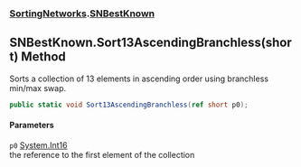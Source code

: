 ### [SortingNetworks](./SortingNetworks.md 'SortingNetworks').[SNBestKnown](./SortingNetworks-SNBestKnown.md 'SortingNetworks.SNBestKnown')
## SNBestKnown.Sort13AscendingBranchless(short) Method
Sorts a collection of 13 elements in ascending order using branchless min/max swap.  
```csharp
public static void Sort13AscendingBranchless(ref short p0);
```
#### Parameters
<a name='SortingNetworks-SNBestKnown-Sort13AscendingBranchless(short)-p0'></a>
`p0` [System.Int16](https://docs.microsoft.com/en-us/dotnet/api/System.Int16 'System.Int16')  
the reference to the first element of the collection  
  
